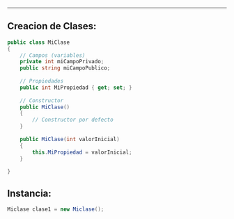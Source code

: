 
---
## Creacion de Clases:


```csharp
public class MiClase
{
    // Campos (variables)
    private int miCampoPrivado;
    public string miCampoPublico;
	
    // Propiedades
    public int MiPropiedad { get; set; }
	
    // Constructor
    public MiClase()
    {
        // Constructor por defecto
    }
	
    public MiClase(int valorInicial)
    {
        this.MiPropiedad = valorInicial;
    }
	
}

```

## Instancia:

```csharp
Miclase clase1 = new Miclase();
```

